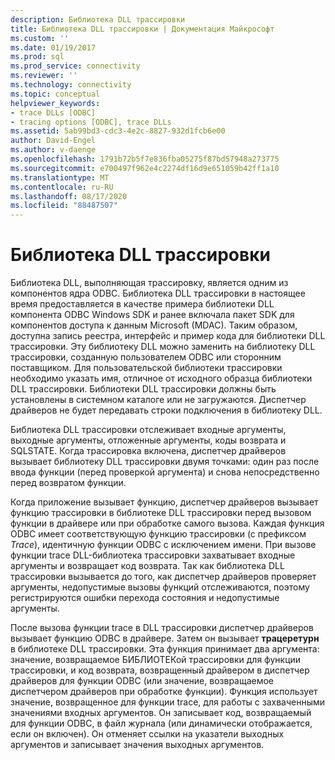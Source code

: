 ```yaml
---
description: Библиотека DLL трассировки
title: Библиотека DLL трассировки | Документация Майкрософт
ms.custom: ''
ms.date: 01/19/2017
ms.prod: sql
ms.prod_service: connectivity
ms.reviewer: ''
ms.technology: connectivity
ms.topic: conceptual
helpviewer_keywords:
- trace DLLs [ODBC]
- tracing options [ODBC], trace DLLs
ms.assetid: 5ab99bd3-cdc3-4e2c-8827-932d1fcb6e00
author: David-Engel
ms.author: v-daenge
ms.openlocfilehash: 1791b72b5f7e836fba05275f87bd57948a273775
ms.sourcegitcommit: e700497f962e4c2274df16d9e651059b42ff1a10
ms.translationtype: MT
ms.contentlocale: ru-RU
ms.lasthandoff: 08/17/2020
ms.locfileid: "88487507"
---
```

# <a name="trace-dll"></a>Библиотека DLL трассировки
Библиотека DLL, выполняющая трассировку, является одним из компонентов ядра ODBC. Библиотека DLL трассировки в настоящее время предоставляется в качестве примера библиотеки DLL компонента ODBC Windows SDK и ранее включала пакет SDK для компонентов доступа к данным Microsoft (MDAC). Таким образом, доступна запись реестра, интерфейс и пример кода для библиотеки DLL трассировки. Эту библиотеку DLL можно заменить на библиотеку DLL трассировки, созданную пользователем ODBC или сторонним поставщиком. Для пользовательской библиотеки трассировки необходимо указать имя, отличное от исходного образца библиотеки DLL трассировки. Библиотеки DLL трассировки должны быть установлены в системном каталоге или не загружаются. Диспетчер драйверов не будет передавать строки подключения в библиотеку DLL.  
  
 Библиотека DLL трассировки отслеживает входные аргументы, выходные аргументы, отложенные аргументы, коды возврата и SQLSTATE. Когда трассировка включена, диспетчер драйверов вызывает библиотеку DLL трассировки двумя точками: один раз после ввода функции (перед проверкой аргумента) и снова непосредственно перед возвратом функции.  
  
 Когда приложение вызывает функцию, диспетчер драйверов вызывает функцию трассировки в библиотеке DLL трассировки перед вызовом функции в драйвере или при обработке самого вызова. Каждая функция ODBC имеет соответствующую функцию трассировки (с префиксом *Trace*), идентичную функции ODBC с исключением имени. При вызове функции trace DLL-библиотека трассировки захватывает входные аргументы и возвращает код возврата. Так как библиотека DLL трассировки вызывается до того, как диспетчер драйверов проверяет аргументы, недопустимые вызовы функций отслеживаются, поэтому регистрируются ошибки перехода состояния и недопустимые аргументы.  
  
 После вызова функции trace в DLL трассировки диспетчер драйверов вызывает функцию ODBC в драйвере. Затем он вызывает **трацеретурн** в библиотеке DLL трассировки. Эта функция принимает два аргумента: значение, возвращаемое БИБЛИОТЕКой трассировки для функции трассировки, и код возврата, возвращенный драйвером в диспетчер драйверов для функции ODBC (или значение, возвращаемое диспетчером драйверов при обработке функции). Функция использует значение, возвращенное для функции trace, для работы с захваченными значениями входных аргументов. Он записывает код, возвращаемый для функции ODBC, в файл журнала (или динамически отображается, если он включен). Он отменяет ссылки на указатели выходных аргументов и записывает значения выходных аргументов.
